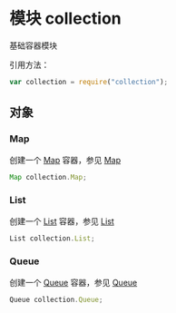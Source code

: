 # 模块 collection
基础容器模块

引用方法：
```JavaScript
var collection = require("collection");
```
## 对象
        
### Map
创建一个 [Map](../../object/ifs/Map.md) 容器，参见 [Map](../../object/ifs/Map.md)
```JavaScript
Map collection.Map;
```

### List
创建一个 [List](../../object/ifs/List.md) 容器，参见 [List](../../object/ifs/List.md)
```JavaScript
List collection.List;
```

### Queue
创建一个 [Queue](../../object/ifs/Queue.md) 容器，参见 [Queue](../../object/ifs/Queue.md)
```JavaScript
Queue collection.Queue;
```

